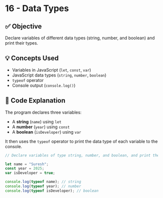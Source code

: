 # 16 - Data Types

## ✅ Objective  
Declare variables of different data types (string, number, and boolean) and print their types.  

## 💡 Concepts Used  
- Variables in JavaScript (`let`, `const`, `var`)  
- JavaScript data types (`string`, `number`, `boolean`)  
- `typeof` operator  
- Console output (`console.log()`)  

## 📘 Code Explanation  
The program declares three variables:  
- A **string** (`name`) using `let`  
- A **number** (`year`) using `const`  
- A **boolean** (`isDeveloper`) using `var`  

It then uses the `typeof` operator to print the data type of each variable to the console.  

```javascript
// Declare variables of type string, number, and boolean, and print their data types.

let name = "Suresh";
const year = 2025;
var isDeveloper = true;

console.log(typeof name); // string
console.log(typeof year); // number
console.log(typeof isDeveloper); // boolean
